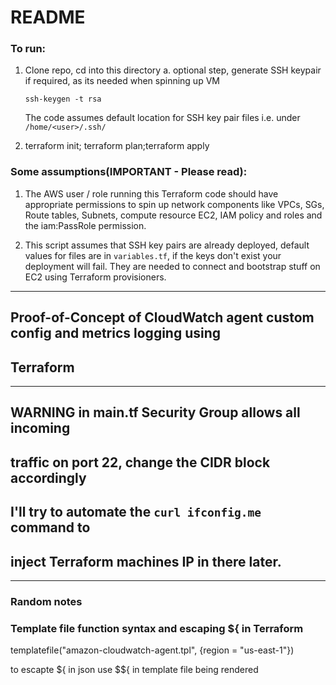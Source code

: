 # README
### To run:
1. Clone repo, cd into this directory
  a. optional step, generate SSH keypair if required, as its needed when spinning up VM
     ```
     ssh-keygen -t rsa
     ```
     
     The code assumes default location for SSH key pair files i.e. under `/home/<user>/.ssh/`
     
2. terraform init; terraform plan;terraform apply

### Some assumptions(IMPORTANT - Please read):
1. The AWS user / role running this Terraform code should have appropriate permissions to spin up network components
   like VPCs, SGs, Route tables, Subnets, compute resource EC2, IAM policy and roles and the iam:PassRole permission.
   
2. This script assumes that SSH key pairs are already deployed, default values for files are in `variables.tf`,
   if the keys don't exist your deployment will fail. They are needed to connect and bootstrap stuff on EC2 using 
   Terraform provisioners.
   
   
---
## Proof-of-Concept of CloudWatch agent custom config and metrics logging using
## Terraform

---

## WARNING in main.tf Security Group allows all incoming
## traffic on port 22, change the CIDR block accordingly
## I'll try to automate the `curl ifconfig.me` command to
## inject Terraform machines IP in there later. 

---

### Random notes

### Template file function syntax and escaping ${ in Terraform
templatefile("amazon-cloudwatch-agent.tpl", {region = "us-east-1"})

to escapte ${ in json use $${ in template file being rendered
